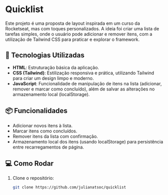 # Quicklist

Este projeto é uma proposta de layout inspirada em um curso da Rocketseat, mas com toques personalizados. A ideia foi criar uma lista de tarefas simples, onde o usuário pode adicionar e remover itens, com a utilização de Tailwind CSS para praticar e explorar o framework.

## 🚀 Tecnologias Utilizadas

- **HTML**: Estruturação básica da aplicação.
- **CSS (Tailwind)**: Estilização responsiva e prática, utilizando Tailwind para criar um design limpo e moderno.
- **JavaScript**: Funcionalidade de manipulação de itens na lista (adicionar, remover e marcar como concluído), além de salvar as alterações no armazenamento local (localStorage).

## 📦 Funcionalidades

- Adicionar novos itens à lista.
- Marcar itens como concluídos.
- Remover itens da lista com confirmação.
- Armazenamento local dos itens (usando localStorage) para persistência entre recarregamentos de página.

## 💻 Como Rodar

1. Clone o repositório:

   ```bash
   git clone https://github.com/julianatsoc/quicklist
